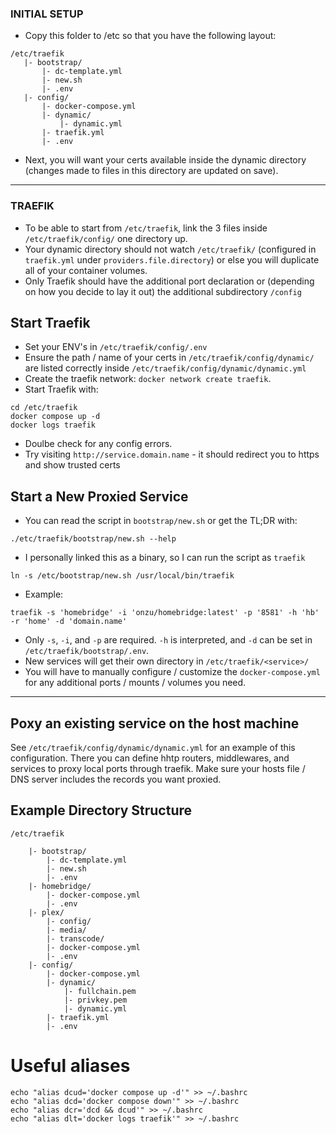 ### INITIAL SETUP
 - Copy this folder to /etc so that you have the following layout:
 ```
 /etc/traefik 
    |- bootstrap/
        |- dc-template.yml
        |- new.sh
        |- .env
    |- config/
        |- docker-compose.yml 
        |- dynamic/
            |- dynamic.yml
        |- traefik.yml
        |- .env
```
- Next, you will want your certs available inside the dynamic directory (changes made to files in this directory are updated on save).

----

### TRAEFIK 
- To be able to start from `/etc/traefik`, link the 3 files inside `/etc/traefik/config/` one directory up.
- Your dynamic directory should not watch `/etc/traefik/` (configured in `traefik.yml` under `providers.file.directory`) or else you will duplicate all of your container volumes.
- Only Traefik should have the additional port declaration or (depending on how you decide to lay it out) the additional subdirectory `/config`
## Start Traefik
- Set your ENV's in `/etc/traefik/config/.env`
- Ensure the path / name of your certs in `/etc/traefik/config/dynamic/` are listed correctly inside `/etc/traefik/config/dynamic/dynamic.yml`
- Create the traefik network: `docker network create traefik`.
- Start Traefik with:
```
cd /etc/traefik
docker compose up -d
docker logs traefik
```
- Doulbe check for any config errors.
- Try visiting `http://service.domain.name` - it should redirect you to https and show trusted certs
## Start a New Proxied Service
- You can read the script in `bootstrap/new.sh` or get the TL;DR with:
```
./etc/traefik/bootstrap/new.sh --help
```
- I personally linked this as a binary, so I can run the script as `traefik`
```
ln -s /etc/bootstrap/new.sh /usr/local/bin/traefik
```
- Example:
```
traefik -s 'homebridge' -i 'onzu/homebridge:latest' -p '8581' -h 'hb' -r 'home' -d 'domain.name'
```
- Only `-s`, `-i`, and `-p` are required. `-h` is interpreted, and `-d` can be set in `/etc/traefik/bootstrap/.env`.
- New services will get their own directory in `/etc/traefik/<service>/`
- You will have to manually configure / customize the `docker-compose.yml` for any additional ports / mounts / volumes you need.

----
## Poxy an existing service on the host machine
See `/etc/traefik/config/dynamic/dynamic.yml` for an example of this configuration. There you can define hhtp routers, middlewares, and services to proxy local ports through traefik. Make sure your hosts file / DNS server includes the records you want proxied.

## Example Directory Structure
```
/etc/traefik 
    
    |- bootstrap/
        |- dc-template.yml
        |- new.sh
        |- .env
    |- homebridge/
        |- docker-compose.yml
        |- .env
    |- plex/
        |- config/
        |- media/
        |- transcode/
        |- docker-compose.yml
        |- .env
    |- config/
        |- docker-compose.yml 
        |- dynamic/
            |- fullchain.pem
            |- privkey.pem
            |- dynamic.yml
        |- traefik.yml
        |- .env
```
# Useful aliases
```
echo "alias dcud='docker compose up -d'" >> ~/.bashrc
echo "alias dcd='docker compose down'" >> ~/.bashrc
echo "alias dcr='dcd && dcud'" >> ~/.bashrc
echo "alias dlt='docker logs traefik'" >> ~/.bashrc
```
